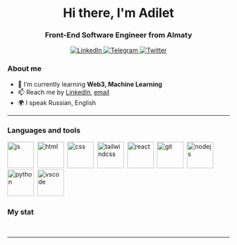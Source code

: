 <div id = 'header' align = 'center'>
    <h1>Hi there, I'm Adilet</h1>
    <h3>Front-End Software Engineer from Almaty</h3>
</div>
<div id = 'socials' align = 'center'>
    <a href = "https://www.linkedin.com/in/adilet-maidankhan/">
      <img src = "https://img.shields.io/badge/LinkedIn-blue?style=for-the-badge&logo=linkedin&logoColor=white" alt="LinkedIn" />
    </a>
  <a href = "https://t.me/zagadochn1y">
      <img src = "https://img.shields.io/badge/Telegram-blue?style=for-the-badge&logo=telegram&logoColor=white" alt="Telegram" />
  </a>
  <a href = "https://x.com/zagadochn1y">
      <img src = "https://img.shields.io/badge/Twitter-blue?style=for-the-badge&logo=twitter&logoColor=white" alt="Twitter" />
    </a>
</div>

### About me
- 🌱 I’m currently learning **Web3, Machine Learning**
- 📫 Reach me by [LinkedIn](https://www.linkedin.com/in/adilet-maidankhan/), [email](mailto:mailybaevdilet@gmail.com)
- 🌍 I speak Russian, English

---

### Languages and tools


<img src="https://cdn.jsdelivr.net/gh/devicons/devicon@latest/icons/javascript/javascript-original.svg" title="js" width="60" height="60"/>&nbsp;
<img src="https://cdn.jsdelivr.net/gh/devicons/devicon@latest/icons/html5/html5-original.svg" title="html" width="60" height="60"/>&nbsp;
<img src="https://cdn.jsdelivr.net/gh/devicons/devicon@latest/icons/css3/css3-original.svg" title="css" width="60" height="60"/>&nbsp;
<img src="https://cdn.jsdelivr.net/gh/devicons/devicon@latest/icons/tailwindcss/tailwindcss-original.svg" title="tailwindcss" width="60" height="60"/>&nbsp;
<img src="https://cdn.jsdelivr.net/gh/devicons/devicon@latest/icons/react/react-original.svg" title="react" width="60" height="60"/>&nbsp;
<img src="https://cdn.jsdelivr.net/gh/devicons/devicon@latest/icons/git/git-original.svg" title="git" width="60" height="60"/>&nbsp;
<img src="https://cdn.jsdelivr.net/gh/devicons/devicon@latest/icons/nodejs/nodejs-original.svg" title="nodejs" width="60" height="60"/>&nbsp;
<img src="https://cdn.jsdelivr.net/gh/devicons/devicon@latest/icons/python/python-original.svg" title="python" width="60" height="60"/>&nbsp;
<img src="https://cdn.jsdelivr.net/gh/devicons/devicon@latest/icons/vscode/vscode-original.svg" title="vscode" width="60" height="60"/>&nbsp;


### My stat

<div id="stat" align="center">
    <img src="https://github-profile-summary-cards.vercel.app/api/cards/profile-details?username=zagadochn1y&theme=github_dark" alt=""/>
    <img src="https://github-profile-summary-cards.vercel.app/api/cards/most-commit-language?username=zagadochn1y&theme=github_dark" alt=""/>
     <img src="https://github-profile-summary-cards.vercel.app/api/cards/stats?username=zagadochn1y&theme=github_dark" alt=""/>
</div>

---
<!--
**zagadochn1y/zagadochn1y** is a ✨ _special_ ✨ repository because its `README.md` (this file) appears on your GitHub profile.

Here are some ideas to get you started:

- 🔭 I’m currently working on ...
- 🌱 I’m currently learning ...
- 👯 I’m looking to collaborate on ...
- 🤔 I’m looking for help with ...
- 💬 Ask me about ...
- 📫 How to reach me: ...
- 😄 Pronouns: ...
- ⚡ Fun fact: ...
-->
